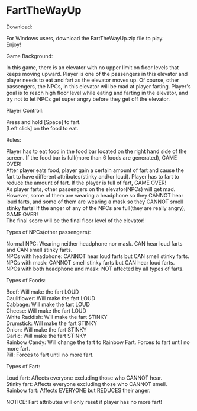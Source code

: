 # FartTheWayUp


Download:  
  
For Windows users, download the FartTheWayUp.zip file to play.  
Enjoy!
  
  
Game Background:  
  
In this game, there is an elevator with no upper limit on floor levels that keeps moving upward. Player is one of the passengers in this elevator and player needs to eat and fart as the elevator moves up. Of course, other passengers, the NPCs, in this elevator will be mad at player farting. Player's goal is to reach high floor level while eating and farting in the elevator, and try not to let NPCs get super angry before they get off the elevator.  


Player Controll:  
  
Press and hold [Space] to fart.  
[Left click] on the food to eat.  


Rules:  
  
Player has to eat food in the food bar located on the right hand side of the screen. If the food bar is full(more than 6 foods are generated), GAME OVER!  
After player eats food, player gain a certain amount of fart and cause the fart to have different attributes(stinky and/or loud). Player has to fart to reduce the amount of fart. If the player is full of fart, GAME OVER!  
As player farts, other passengers on the elevator(NPCs) will get mad. However, some of them are wearing a headphone so they CANNOT hear loud farts, and some of them are wearing a mask so they CANNOT smell stinky farts! If the anger of any of the NPCs are full(they are really angry), GAME OVER!  
The final score will be the final floor level of the elevator!  


Types of NPCs(other passengers):  
  
Normal NPC: Wearing neither headphone nor mask. CAN hear loud farts and CAN smell stinky farts.  
NPCs with headphone: CANNOT hear loud farts but CAN smell stinky farts.  
NPCs with mask: CANNOT smell stinky farts but CAN hear loud farts.  
NPCs with both headphone and mask: NOT affected by all types of farts.  


Types of Foods:  
  
Beef: Will make the fart LOUD  
Cauliflower: Will make the fart LOUD  
Cabbage: Will make the fart LOUD  
Cheese: Will make the fart LOUD  
White Raddish: Will make the fart STINKY  
Drumstick: Will make the fart STINKY  
Onion: Will make the fart STINKY  
Garlic: Will make the fart STINKY  
Rainbow Candy: Will change the fart to Rainbow Fart. Forces to fart until no more fart.  
Pill: Forces to fart until no more fart.  


Types of Fart:  
  
Loud fart: Affects everyone excluding those who CANNOT hear.  
Stinky fart: Affects everyone excluding those who CANNOT smell.  
Rainbow fart: Affects EVERYONE but REDUCES their anger.  
  
NOTICE: Fart attributes will only reset if player has no more fart!
